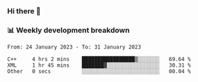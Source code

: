 ### Hi there 👋

### 📊 Weekly development breakdown
<!--START_SECTION:waka-->

```text
From: 24 January 2023 - To: 31 January 2023

C++     4 hrs 2 mins    █████████████████▒░░░░░░░   69.64 %
XML     1 hr 45 mins    ███████▓░░░░░░░░░░░░░░░░░   30.31 %
Other   0 secs          ░░░░░░░░░░░░░░░░░░░░░░░░░   00.04 %
```

<!--END_SECTION:waka-->

